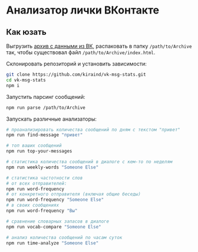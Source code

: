 # Анализатор лички ВКонтакте

## Как юзать

Выгрузить [архив с данными из ВК](https://vk.com/data_protection?section=rules#archive), распаковать в папку `/path/to/Archive` так, чтобы существовал файл `/path/to/Archive/index.html`.

Склонировать репозиторий и установить зависимости:

```sh
git clone https://github.com/kiraind/vk-msg-stats.git
cd vk-msg-stats
npm i
```

Запустить парсинг сообщений:

```sh
npm run parse /path/to/Archive
```

Запускать различные анализаторы:

```sh
# проанализировать количества сообщений по дням с текстом "привет"
npm run find-message "привет"

# топ ваших сообщений
npm run top-your-messages

# статистика количества сообщений в диалоге с кем-то по неделям
npm run weekly-words "Someone Else"

# статистика частотности слов
# от всех отправителей:
npm run word-frequency
# от конкретного отправителя (включая общие беседы)
npm run word-frequency "Someone Else"
# в своих сообщениях
npm run word-frequency "Вы"

# сравнение словарных запасов в диалоге
npm run vocab-compare "Someone Else"

# анализ количества сообщений по часам суток
npm run time-analyze "Someone Else"
```
